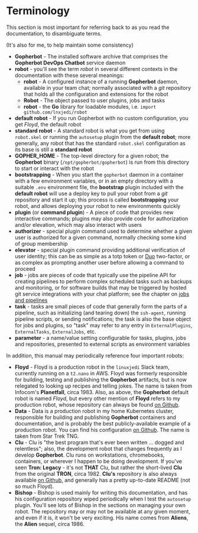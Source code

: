 # Terminology

This section is most important for referring back to as you read the documentation, to disambiguate terms.

(It's also for me, to help maintain some consistency)

* **Gopherbot** - The installed software archive that comprises the **Gopherbot DevOps Chatbot** service daemon
* **robot** - you'll see the term *robot* in several different contexts in the documentation with these several meanings:
   * **robot** - A configured instance of a running **Gopherbot** daemon, available in your team chat; normally associated with a *git* repository that holds all the configuration and extensions for the robot
   * **Robot** - The object passed to user plugins, jobs and tasks
   * **robot** - the **Go** library for loadable modules, i.e. `import github.com/lnxjedi/robot`
* **default robot** - If you run Gopherbot with no custom configuration, you get *Floyd*, the default robot
* **standard robot** - A standard robot is what you get from using `robot.skel` or running the `autosetup` plugin from the **default robot**; more generally, any robot that has the standard `robot.skel` configuration as its base is still a **standard robot**
* **GOPHER_HOME** - The top-level directory for a given robot; the **Gopherbot** binary (`/opt/gopherbot/gopherbot`) is run from this directory to start or interact with the robot
* **bootstrapping** - When you start the `gopherbot` daemon in a container with a few environment variables, or in an empty directory with a suitable `.env` environment file, the **bootstrap** plugin included with the **default robot** will use a deploy key to pull your robot from a *git* repository and start it up; this process is called **bootstrapping** your robot, and allows deploying your robot to new environments quickly
* **plugin** (or **command plugin**) - A piece of code that provides new interactive commands; plugins may also provide code for authorization and/or elevation, which may also interact with users
* **authorizer** - special plugin command used to determine whether a given user is authorized for a given command, normally checking some kind of group membership
* **elevator** - special plugin command providing additional verification of user identity; this can be as simple as a totp token or [Duo](https://duo.com) two-factor, or as complex as prompting another user before allowing a command to proceed
* **job** - jobs are pieces of code that typically use the pipeline API for creating pipelines to perform complex scheduled tasks such as backups and monitoring, or for software builds that may be triggered by hosted git service integrations with your chat platform; see the chapter on [jobs and pipelines](pipelines/jobspipes.md)
* **task** - tasks are small pieces of code that generally form the parts of a pipeline, such as initializing (and tearing down) the `ssh-agent`, running pipeline scripts, or sending notifications; the task is also the base object for jobs and plugins, so "task" may refer to any entry in `ExternalPlugins`, `ExternalTasks`, `ExternalJobs`, etc.
* **parameter** - a name/value setting configurable for tasks, plugins, jobs and repositories, presented to external scripts as environment variables

In addition, this manual may periodically reference four important robots:
* **Floyd** - Floyd is a production robot in the `linuxjedi` Slack team, currently running on a `t2.nano` in AWS. Floyd was formerly responsible for building, testing and publishing the **Gopherbot** artifacts, but is now relegated to looking up recipes and telling jokes. The name is taken from Infocom's **Planetfall**, circa 1983. Also, as above, the **Gopherbot** default robot is named _Floyd_, but every other mention of **Floyd** refers to my production robot, whose repository can always be found [on Github](https://github.com/parsley42/floyd-gopherbot).
* **Data** - Data is a production robot in my home Kubernetes cluster, responsible for building and publishing **Gopherbot** containers and documentation, and is probably the best publicly-available example of a production robot. You can find his configuration [on Github](https://github.com/parsley42/data-gopherbot). The name is taken from Star Trek TNG.
* **Clu** - Clu is "the best program that's ever been written ... dogged and relentless"; also, the development robot that changes frequently as I develop **Gopherbot**. Clu runs on workstations, chromebooks, containers, or wherever I happen to be doing development. If you've seen **Tron: Legacy** - it's not **THAT** Clu, but rather the short-lived **Clu** from the original **TRON**, circa 1982. **Clu's** repository is also always available [on Github](https://github.com/parsley42/clu-gopherbot), and generally has a pretty up-to-date README (not so much Floyd).
* **Bishop** - Bishop is used mainly for writing this documentation, and has his configuration repository wiped periodically when I test the `autosetup` plugin. You'll see lots of Bishop in the sections on managing your own robot. The repository may or may not be available at any given moment, and even if it is, it won't be very exciting. His name comes from **Aliens**, the **Alien** sequel, circa 1986.
